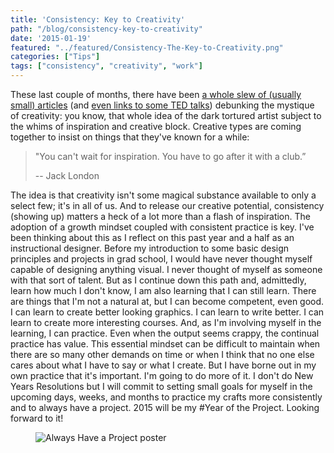 ```yaml
---
title: 'Consistency: Key to Creativity'
path: "/blog/consistency-key-to-creativity"
date: '2015-01-19'
featured: "../featured/Consistency-The-Key-to-Creativity.png"
categories: ["Tips"]
tags: ["consistency", "creativity", "work"]
---
```


These last couple of months, there have been [a whole slew of (usually small) articles](http://99u.com/workbook/37515/always-be-creating "Always Be Creating") (and [even links to some TED talks](http://www.ted.com/playlists/170/kickstart_your_creativity "5 TED Talks to Kickstart Your Creativity")) debunking the mystique of creativity: you know, that whole idea of the dark tortured artist subject to the whims of inspiration and creative block. Creative types are coming together to insist on things that they've known for a while:

> "You can't wait for inspiration. You have to go after it with a club.”
>
> -- Jack London

The idea is that creativity isn't some magical substance available to only a select few; it's in all of us. And to release our creative potential, consistency (showing up) matters a heck of a lot more than a flash of inspiration. The adoption of a growth mindset coupled with consistent practice is key. I've been thinking about this as I reflect on this past year and a half as an instructional designer. Before my introduction to some basic design principles and projects in grad school, I would have never thought myself capable of designing anything visual. I never thought of myself as someone with that sort of talent. But as I continue down this path and, admittedly, learn how much I don't know, I am also learning that I can still learn. There are things that I'm not a natural at, but I can become competent, even good. I can learn to create better looking graphics. I can learn to write better. I can learn to create more interesting courses. And, as I'm involving myself in the learning, I can practice. Even when the output seems crappy, the continual practice has value. This essential mindset can be difficult to maintain when there are so many other demands on time or when I think that no one else cares about what I have to say or what I create. But I have borne out in my own practice that it's important. I'm going to do more of it. I don't do New Years Resolutions but I will commit to setting small goals for myself in the upcoming days, weeks, and months to practice my crafts more consistently and to always have a project. 2015 will be my #Year of the Project. Looking forward to it!

<figure>
  <img
    sizes="(max-width: 810px) 100vw, 810px"
    srcset="https://res.cloudinary.com/dhdaswa6t/image/upload/f_auto,q_60,w_203/v1530396697/blog/alwayshaveaprojectfinal.png 203w,
            https://res.cloudinary.com/dhdaswa6t/image/upload/f_auto,q_60,w_405/v1530396697/blog/alwayshaveaprojectfinal.png 405w,
            https://res.cloudinary.com/dhdaswa6t/image/upload/f_auto,q_60,w_810/v1530396697/blog/alwayshaveaprojectfinal.png 810w,
            https://res.cloudinary.com/dhdaswa6t/image/upload/f_auto,q_60,w_1215/v1530396697/blog/alwayshaveaprojectfinal.png 1215w"
    src="https://res.cloudinary.com/dhdaswa6t/image/upload/f_auto,q_60,w_810/v1530396697/blog/alwayshaveaprojectfinal.png"
    alt="Always Have a Project poster" />
</figure>

